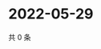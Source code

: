 # 2022-05-29

共 0 条

<!-- BEGIN WEIBO -->
<!-- 最后更新时间 Sun May 29 2022 22:12:33 GMT+0800 (China Standard Time) -->

<!-- END WEIBO -->

